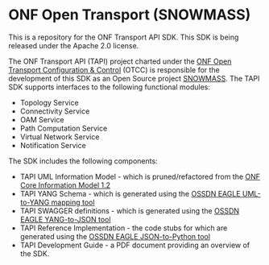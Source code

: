 # ONF Open Transport (SNOWMASS)
This is a repository for the ONF Transport API SDK. This SDK is being released under the Apache 2.0 license.

The ONF Transport API (TAPI) project charted under the [ONF Open Transport Configuration & Control](https://www.opennetworking.org/projects/open-transport/) (OTCC) is responsible for the development of this SDK as an Open Source project [SNOWMASS](http://opensourcesdn.org/projects/project-snowmass/). The TAPI SDK supports interfaces to the following functional modules:
- Topology Service
- Connectivity Service
- OAM Service
- Path Computation Service
- Virtual Network Service
- Notification Service

The SDK includes the following components:
- TAPI UML Information Model - which is pruned/refactored from the [ONF Core Information Model 1.2](https://www.opennetworking.org/images/stories/downloads/sdn-resources/technical-reports/TR-512_CIM_(CoreModel)_1.2.zip) 
- TAPI YANG Schema - which is generated using the [OSSDN EAGLE UML-to-YANG mapping tool](https://github.com/OpenNetworkingFoundation/EAGLE-Open-Model-Profile-and-Tools/tree/ToolChain/UmlYangTools)
- TAPI SWAGGER definitions - which is generated using the [OSSDN EAGLE YANG-to-JSON tool](https://github.com/OpenNetworkingFoundation/EAGLE-Open-Model-Profile-and-Tools/tree/ToolChain/YangJsonTools)
- TAPI Reference Implementation - the code stubs for which are generated using the [OSSDN EAGLE JSON-to-Python tool](https://github.com/OpenNetworkingFoundation/EAGLE-Open-Model-Profile-and-Tools/tree/ToolChain/JsonCodeTools)
- TAPI Development Guide - a PDF document providing an overview of the SDK.
